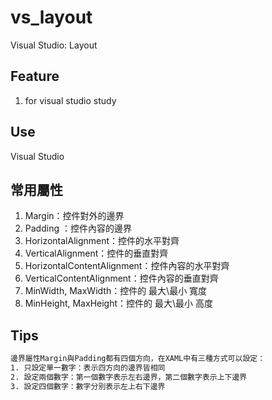 # vs_layout
Visual Studio: Layout

## Feature
1. for visual studio study
## Use
Visual Studio
## 常用屬性
1. Margin：控件對外的邊界
2. Padding ：控件內容的邊界
3. HorizontalAlignment：控件的水平對齊
4. VerticalAlignment：控件的垂直對齊
5. HorizontalContentAlignment：控件內容的水平對齊
6. VerticalContentAlignment：控件內容的垂直對齊
7. MinWidth, MaxWidth：控件的 最大\最小 寬度
8. MinHeight, MaxHeight：控件的 最大\最小 高度
## Tips
```sh
邊界屬性Margin與Padding都有四個方向，在XAML中有三種方式可以設定：
1. 只設定單一數字：表示四方向的邊界皆相同
2. 設定兩個數字：第一個數字表示左右邊界，第二個數字表示上下邊界
3. 設定四個數字：數字分別表示左上右下邊界
```

